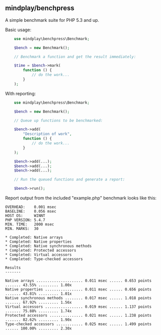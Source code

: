 mindplay/benchpress
-------------------

A simple benchmark suite for PHP 5.3 and up.

Basic usage:

```PHP
    use mindplay\benchpress\Benchmark;

    $bench = new Benchmark();

    // Benchmark a function and get the result immediately:

    $time = $bench->mark(
        function () {
            // do the work...
        }
    );
```

With reporting:

```PHP
    use mindplay\benchpress\Benchmark;

    $bench = new Benchmark();

    // Queue up functions to be benchmarked:

    $bench->add(
        "Description of work",
        function () {
            // do the work...
        }
    );

    $bench->add(...);
    $bench->add(...);
    $bench->add(...);

    // Run the queued functions and generate a report:

    $bench->run();
```

Report output from the included "example.php" benchmark looks like this:

    OVERHEAD:    0.001 msec
    BASELINE:    0.056 msec
    HOST OS:     WINNT
    PHP VERSION: 5.4.7
    MIN. TIME:   2000 msec
    MIN. MARKS:  30

    * Completed: Native arrays
    * Completed: Native properties
    * Completed: Native synchronous methods
    * Completed: Protected accessors
    * Completed: Virtual accessors
    * Completed: Type-checked accessors

    Results
    -------

    Native arrays ..................... 0.011 msec ...... 0.653 points ....... 43.55% ......... 1.00x
    Native properties ................. 0.011 msec ...... 0.656 points ....... 43.81% ......... 1.01x
    Native synchronous methods ........ 0.017 msec ...... 1.018 points ....... 67.92% ......... 1.56x
    Virtual accessors ................. 0.019 msec ...... 1.137 points ....... 75.88% ......... 1.74x
    Protected accessors ............... 0.021 msec ...... 1.238 points ....... 82.62% ......... 1.90x
    Type-checked accessors ............ 0.025 msec ...... 1.499 points ...... 100.00% ......... 2.30x
